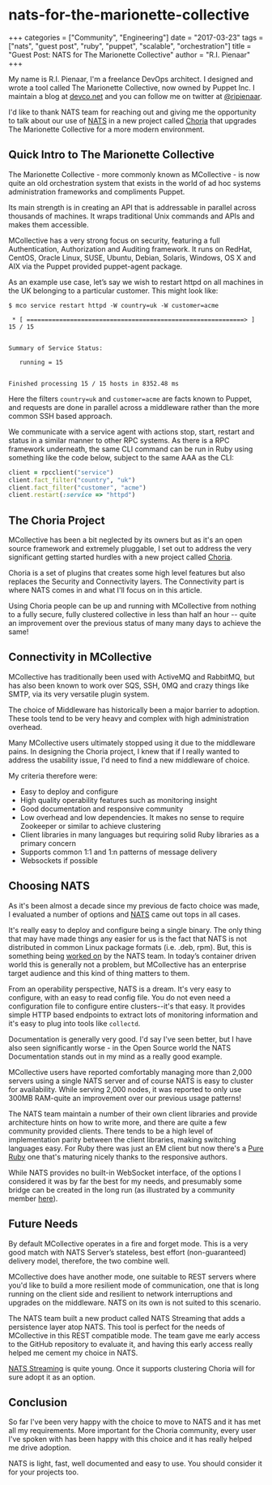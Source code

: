 # nats-for-the-marionette-collective

+++ categories = \["Community", "Engineering"\] date = "2017-03-23" tags = \["nats", "guest post", "ruby", "puppet", "scalable", "orchestration"\] title = "Guest Post: NATS for The Marionette Collective" author = "R.I. Pienaar" +++

My name is R.I. Pienaar, I'm a freelance DevOps architect. I designed and wrote a tool called The Marionette Collective, now owned by Puppet Inc. I maintain a blog at [devco.net](https://www.devco.net/) and you can follow me on twitter at [@ripienaar](https://twitter.com/ripienaar).

I'd like to thank NATS team for reaching out and giving me the opportunity to talk about our use of [NATS](http://www.nats.io/) in a new project called [Choria](http://choria.io/) that upgrades The Marionette Collective for a more modern environment.

## Quick Intro to The Marionette Collective

The Marionette Collective - more commonly known as MCollective - is now quite an old orchestration system that exists in the world of ad hoc systems administration frameworks and compliments Puppet.

Its main strength is in creating an API that is addressable in parallel across thousands of machines. It wraps traditional Unix commands and APIs and makes them accessible.

MCollective has a very strong focus on security, featuring a full Authentication, Authorization and Auditing framework. It runs on RedHat, CentOS, Oracle Linux, SUSE, Ubuntu, Debian, Solaris, Windows, OS X and AIX via the Puppet provided puppet-agent package.

As an example use case, let’s say we wish to restart httpd on all machines in the UK belonging to a particular customer. This might look like:

```text
$ mco service restart httpd -W country=uk -W customer=acme

 * [ ============================================================> ] 15 / 15


Summary of Service Status:

   running = 15


Finished processing 15 / 15 hosts in 8352.48 ms
```

Here the filters `country=uk` and `customer=acme` are facts known to Puppet, and requests are done in parallel across a middleware rather than the more common SSH based approach.

We communicate with a service agent with actions stop, start, restart and status in a similar manner to other RPC systems. As there is a RPC framework underneath, the same CLI command can be run in Ruby using something like the code below, subject to the same AAA as the CLI:

```ruby
client = rpcclient("service")
client.fact_filter("country", "uk")
client.fact_filter("customer", "acme")
client.restart(:service => "httpd")
```

## The Choria Project

MCollective has been a bit neglected by its owners but as it's an open source framework and extremely pluggable, I set out to address the very significant getting started hurdles with a new project called [Choria](http://choria.io/).

Choria is a set of plugins that creates some high level features but also replaces the Security and Connectivity layers. The Connectivity part is where NATS comes in and what I'll focus on in this article.

Using Choria people can be up and running with MCollective from nothing to a fully secure, fully clustered collective in less than half an hour -- quite an improvement over the previous status of many many days to achieve the same!

## Connectivity in MCollective

MCollective has traditionally been used with ActiveMQ and RabbitMQ, but has also been known to work over SQS, SSH, 0MQ and crazy things like SMTP, via its very versatile plugin system.

The choice of Middleware has historically been a major barrier to adoption. These tools tend to be very heavy and complex with high administration overhead.

Many MCollective users ultimately stopped using it due to the middleware pains. In designing the Choria project, I knew that if I really wanted to address the usability issue, I'd need to find a new middleware of choice.

My criteria therefore were:

* Easy to deploy and configure
* High quality operability features such as monitoring insight
* Good documentation and responsive community
* Low overhead and low dependencies. It makes no sense to require Zookeeper or similar to achieve clustering
* Client libraries in many languages but requiring solid Ruby libraries as a primary concern
* Supports common 1:1 and 1:n patterns of message delivery
* Websockets if possible

## Choosing NATS

As it's been almost a decade since my previous de facto choice was made, I evaluated a number of options and [NATS](http://www.nats.io/) came out tops in all cases.

It's really easy to deploy and configure being a single binary. The only thing that may have made things any easier for us is the fact that NATS is not distributed in common Linux package formats \(i.e. .deb, rpm\). But, this is something being [worked on](https://github.com/nats-io/gnatsd/issues/404) by the NATS team. In today’s container driven world this is generally not a problem, but MCollective has an enterprise target audience and this kind of thing matters to them.

From an operability perspective, NATS is a dream. It's very easy to configure, with an easy to read config file. You do not even need a configuration file to configure entire clusters--it's that easy. It provides simple HTTP based endpoints to extract lots of monitoring information and it's easy to plug into tools like `collectd`.

Documentation is generally very good. I'd say I've seen better, but I have also seen significantly worse - in the Open Source world the NATS Documentation stands out in my mind as a really good example.

MCollective users have reported comfortably managing more than 2,000 servers using a single NATS server and of course NATS is easy to cluster for availability. While serving 2,000 nodes, it was reported to only use 300MB RAM-quite an improvement over our previous usage patterns!

The NATS team maintain a number of their own client libraries and provide architecture hints on how to write more, and there are quite a few community provided clients. There tends to be a high level of implementation parity between the client libraries, making switching languages easy. For Ruby there was just an EM client but now there's a [Pure Ruby](http://nats.io/download/nats-io/pure-ruby-nats/) one that's maturing nicely thanks to the responsive authors.

While NATS provides no built-in WebSocket interface, of the options I considered it was by far the best for my needs, and presumably some bridge can be created in the long run \(as illustrated by a community member [here](https://www.npmjs.com/package/websocket-nats)\).

## Future Needs

By default MCollective operates in a fire and forget mode. This is a very good match with NATS Server’s stateless, best effort \(non-guaranteed\) delivery model, therefore, the two combine well.

MCollective does have another mode, one suitable to REST servers where you'd like to build a more resilient mode of communication, one that is long running on the client side and resilient to network interruptions and upgrades on the middleware. NATS on its own is not suited to this scenario.

The NATS team built a new product called NATS Streaming that adds a persistence layer atop NATS. This tool is perfect for the needs of MCollective in this REST compatible mode. The team gave me early access to the GitHub repository to evaluate it, and having this early access really helped me cement my choice in NATS.

[NATS Streaming](https://github.com/nats-io/nats-site/tree/c42c46a7c6b8669e66e28419887d2f8dd29aa502/documentation/streaming/nats-streaming-intro/README.md) is quite young. Once it supports clustering Choria will for sure adopt it as an option.

## Conclusion

So far I've been very happy with the choice to move to NATS and it has met all my requirements. More important for the Choria community, every user I've spoken with has been happy with this choice and it has really helped me drive adoption.

NATS is light, fast, well documented and easy to use. You should consider it for your projects too.

